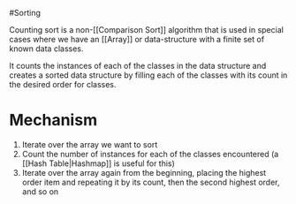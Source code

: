 #Sorting 

Counting sort is a non-[[Comparison Sort]] algorithm that is used in special cases where we have an [[Array]] or data-structure with a finite set of known data classes.

It counts the instances of each of the classes in the data structure and creates a sorted data structure by filling each of the classes with its count in the desired order for classes.
# Mechanism

1. Iterate over the array we want to sort
2. Count the number of instances for each of the classes encountered (a [[Hash Table|Hashmap]] is useful for this)
3. Iterate over the array again from the beginning, placing the highest order item and repeating it by its count, then the second highest order, and so on
